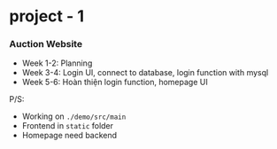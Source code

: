 # project - 1
### Auction Website

- Week 1-2: Planning
- Week 3-4: Login UI, connect to database, login function with mysql 
- Week 5-6: Hoàn thiện login function, homepage UI

P/S: 
- Working on `./demo/src/main`
- Frontend in `static` folder
- Homepage need backend